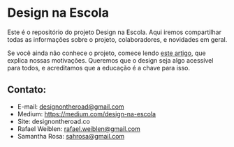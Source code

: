 Design na Escola
====

Este é o repositório do projeto Design na Escola. Aqui iremos compartilhar todas as informações sobre o projeto, colaboradores, e novidades em geral. 

Se você ainda não conhece o projeto, comece lendo [este artigo](https://medium.com/design-na-escola/design-%C3%A9-uma-profiss%C3%A3o-elitizada-como-mudar-isso-8b3c1eda8d07), que explica nossas motivações. Queremos que o design seja algo acessível para todos, e acreditamos que a educação é a chave para isso.


Contato:
---
- E-mail: designontheroad@gmail.com
- Medium: https://medium.com/design-na-escola
- Site: designontheroad.co
- Rafael Weiblen: rafael.weiblen@gmail.com
- Samantha Rosa: sahrosa@gmail.com